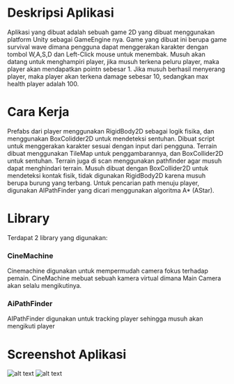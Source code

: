 # Deskripsi Aplikasi
Aplikasi yang dibuat adalah sebuah game 2D yang dibuat menggunakan platform Unity sebagai GameEngine nya. Game yang dibuat ini berupa game survival wave
dimana pengguna dapat menggerakan karakter dengan tombol W,A,S,D dan Left-Click mouse untuk menembak. Musuh akan datang untuk menghampiri player, jika musuh
terkena peluru player, maka player akan mendapatkan pointn sebesar 1. Jika musuh berhasil menyerang player, maka player akan terkena damage sebesar 10, sedangkan max health player adalah 100.

# Cara Kerja
Prefabs dari player menggunakan RigidBody2D sebagai logik fisika, dan menggunakan BoxColidder2D untuk mendeteksi sentuhan. Dibuat script untuk menggerakan karakter sesuai dengan input dari pengguna.
Terrain dibuat menggunakan TileMap untuk penggambarannya, dan BoxCollider2D untuk sentuhan. Terrain juga di scan menggunakan pathfinder agar musuh dapat menghindari terrain.
Musuh dibuat dengan BoxCollider2D untuk mendeteksi kontak fisik, tidak digunakan RigidBody2D karena musuh berupa burung yang terbang.
Untuk pencarian path menuju player, digunakan AIPathFinder yang dicari menggunakan algoritma A* (AStar).

# Library
Terdapat 2 library yang digunakan:
### CineMachine
Cinemachine digunakan untuk mempermudah camera fokus terhadap pemain. CineMachine mebuat sebuah kamera virtual dimana Main Camera akan selalu mengikutinya.

### AiPathFinder
AIPathFinder digunakan untuk tracking player sehingga musuh akan mengikuti player

# Screenshot Aplikasi
![alt text](https://gitlab.informatika.org/Willsen/if3210-2020-unity-13517036/-/blob/master/Screenshot/a1.PNG "Logo Title Text 1")
![alt text](https://gitlab.informatika.org/Willsen/if3210-2020-unity-13517036/-/blob/master/Screenshot/a2.PNG "Logo Title Text 1")